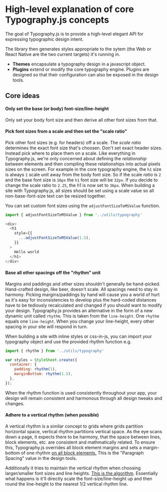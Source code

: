 # High-level explanation of core Typography.js concepts

The goal of Typography.js is to provide a high-level elegant API
for expressing typographic design intent.

The library then generates styles appropriate to the sytem (the Web or React
Native are the two current targets) it's running in.

* **Themes** encapsulate a typography design in a javascript object.
* **Plugins** extend or modify the core typography engine. Plugins are
  designed so that their configuration can also be exposed in the design
tools.

## Core ideas

#### Only set the base (or body) font-size/line-height
Only set your body font size and then derive all other font sizes from
that.

#### Pick font sizes from a scale and then set the "scale ratio"
Pick other font sizes (e.g. for headers) off a scale.  The *scale ratio*
determines the exact font size that's choosen.  Don't set exact header
sizes. Instead pick where to place them on a scale. Like everything in
Typography.js, we're only concerned about defining the *relationship*
between elements and then compiling these relationships into actual
pixels sizes on the screen. For example in the core typography engine,
the `h1` size is always `1` scale unit away from the body font size. So
if the scale *ratio* is `2` and the base font size is `16px` the `h1`
font size will be `32px`.  If you decide to change the scale ratio to
`2.25`, the h1 is now set to `36px`.  When building a site with
Typography.js, all sizes should be set using a scale value so all
non-base-font-size text can be resized together.

You can set custom font sizes using the `adjustFontSizeToMSValue`
function.

```javascript
import { adjustFontSizeToMSValue } from '../utils/typography'

<div>
  <h1
    style={{
      ...adjustFontSizeToMSValue(1.5),
    }}
  >
    Hello world
  </h1>
</div>
```

#### Base all other spacings off the "rhythm" unit
Margins and paddings and other sizes shouldn't generally be hand-picked.
Hand-crafted design, like beer, doesn't scale. All spacings need to stay
in harmony.  Picking margins/paddings by hand will cause you a world of
hurt as it's easy for inconsistencies to develop plus the hard-coded
distances have to be tediously recalculated and changed if you should
want to modify your design.  Typography.js provides an alternative in
the form of a new dynamic unit called `rhythm`.  This is taken from the
`line-height`. One `rhythm` equals one `line-height`. When you change
your line-height, every other spacing in your site will respond in turn.

When building a site with inline styles or css-in-js, you can import
your typography object and use the provided rhythm function e.g.

```javascript
import { rhythm } from '../utils/typography'

var styles = StyleSheet.create({
  container: {
    padding: rhythm(1),
    marginBottom: rhythm(1.5),
  },
});
```

When the rhythm function is used consistently throughout your app, your
design will remain consistent and harmonous through all design tweaks
and changes.

#### Adhere to a vertical rhythm (when possible)
A vertical rhythm is a similar concept to grids where grids partition
horizontal space, vertical rhythm partitions vertical space.  As the eye
scans down a page, it expects there to be harmony, that the space
between lines, block elements, etc. are consistent and mathmatically
related. To ensure this, Typography.js overrides all block element
margins and sets a margin-bottom of one rhythm [on all block
elements.](https://github.com/KyleAMathews/typography.js/blob/master/packages/typography/src/utils/createStyles.js#L57)
This is the "Paragraph Spacing" value in the design tools.

Additionally it tries to maintain the vertical rhythm when choosing
larger/smaller font sizes and line heights. [This is the
algorithm](https://github.com/KyleAMathews/compass-vertical-rhythm/blob/b0bd20587bf93052a371e649f7ce4f54bcc12317/src/index.coffee#L68).
Essentially what happens is it'll directly scale the
font-size/line-height up and then round the line-height to the nearest
1/2 vertical rhythm line.
